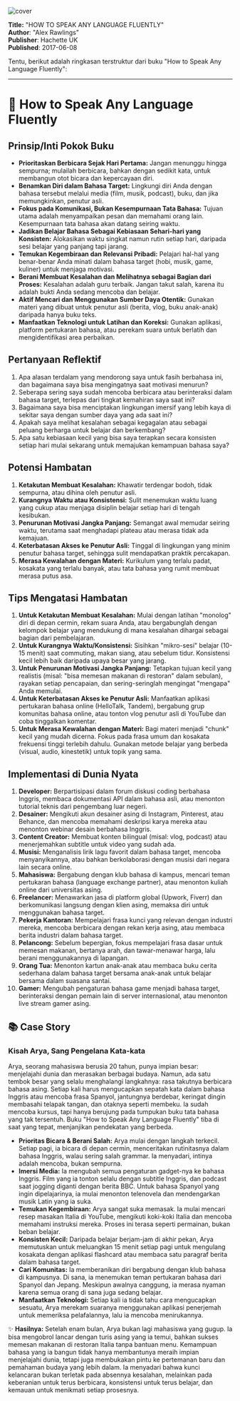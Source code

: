 
![cover](https://books.google.com/books/content?id=vtBIDAAAQBAJ&printsec=frontcover&img=1&zoom=1&edge=curl&source=gbs_api)



**Title:** "HOW TO SPEAK ANY LANGUAGE FLUENTLY"  
**Author**: "Alex Rawlings"  
**Publisher**: Hachette UK  
**Published**: 2017-06-08  

Tentu, berikut adalah ringkasan terstruktur dari buku "How to Speak Any Language Fluently":

---

# 📖 How to Speak Any Language Fluently

## Prinsip/Inti Pokok Buku
-   **Prioritaskan Berbicara Sejak Hari Pertama:** Jangan menunggu hingga sempurna; mulailah berbicara, bahkan dengan sedikit kata, untuk membangun otot bicara dan kepercayaan diri.
-   **Benamkan Diri dalam Bahasa Target:** Lingkungi diri Anda dengan bahasa tersebut melalui media (film, musik, podcast), buku, dan jika memungkinkan, penutur asli.
-   **Fokus pada Komunikasi, Bukan Kesempurnaan Tata Bahasa:** Tujuan utama adalah menyampaikan pesan dan memahami orang lain. Kesempurnaan tata bahasa akan datang seiring waktu.
-   **Jadikan Belajar Bahasa Sebagai Kebiasaan Sehari-hari yang Konsisten:** Alokasikan waktu singkat namun rutin setiap hari, daripada sesi belajar yang panjang tapi jarang.
-   **Temukan Kegembiraan dan Relevansi Pribadi:** Pelajari hal-hal yang benar-benar Anda minati dalam bahasa target (hobi, musik, game, kuliner) untuk menjaga motivasi.
-   **Berani Membuat Kesalahan dan Melihatnya sebagai Bagian dari Proses:** Kesalahan adalah guru terbaik. Jangan takut salah, karena itu adalah bukti Anda sedang mencoba dan belajar.
-   **Aktif Mencari dan Menggunakan Sumber Daya Otentik:** Gunakan materi yang dibuat untuk penutur asli (berita, vlog, buku anak-anak) daripada hanya buku teks.
-   **Manfaatkan Teknologi untuk Latihan dan Koreksi:** Gunakan aplikasi, platform pertukaran bahasa, atau perekam suara untuk berlatih dan mengidentifikasi area perbaikan.

## Pertanyaan Reflektif
1.  Apa alasan terdalam yang mendorong saya untuk fasih berbahasa ini, dan bagaimana saya bisa mengingatnya saat motivasi menurun?
2.  Seberapa sering saya sudah mencoba berbicara atau berinteraksi dalam bahasa target, terlepas dari tingkat kemahiran saya saat ini?
3.  Bagaimana saya bisa menciptakan lingkungan imersif yang lebih kaya di sekitar saya dengan sumber daya yang ada saat ini?
4.  Apakah saya melihat kesalahan sebagai kegagalan atau sebagai peluang berharga untuk belajar dan berkembang?
5.  Apa satu kebiasaan kecil yang bisa saya terapkan secara konsisten setiap hari mulai sekarang untuk memajukan kemampuan bahasa saya?

## Potensi Hambatan
1.  **Ketakutan Membuat Kesalahan:** Khawatir terdengar bodoh, tidak sempurna, atau dihina oleh penutur asli.
2.  **Kurangnya Waktu atau Konsistensi:** Sulit menemukan waktu luang yang cukup atau menjaga disiplin belajar setiap hari di tengah kesibukan.
3.  **Penurunan Motivasi Jangka Panjang:** Semangat awal memudar seiring waktu, terutama saat menghadapi plateau atau merasa tidak ada kemajuan.
4.  **Keterbatasan Akses ke Penutur Asli:** Tinggal di lingkungan yang minim penutur bahasa target, sehingga sulit mendapatkan praktik percakapan.
5.  **Merasa Kewalahan dengan Materi:** Kurikulum yang terlalu padat, kosakata yang terlalu banyak, atau tata bahasa yang rumit membuat merasa putus asa.

## Tips Mengatasi Hambatan
1.  **Untuk Ketakutan Membuat Kesalahan:** Mulai dengan latihan "monolog" diri di depan cermin, rekam suara Anda, atau bergabunglah dengan kelompok belajar yang mendukung di mana kesalahan dihargai sebagai bagian dari pembelajaran.
2.  **Untuk Kurangnya Waktu/Konsistensi:** Sisihkan "mikro-sesi" belajar (10-15 menit) saat commuting, makan siang, atau sebelum tidur. Konsistensi kecil lebih baik daripada upaya besar yang jarang.
3.  **Untuk Penurunan Motivasi Jangka Panjang:** Tetapkan tujuan kecil yang realistis (misal: "bisa memesan makanan di restoran" dalam sebulan), rayakan setiap pencapaian, dan sering-seringlah mengingat "mengapa" Anda memulai.
4.  **Untuk Keterbatasan Akses ke Penutur Asli:** Manfaatkan aplikasi pertukaran bahasa online (HelloTalk, Tandem), bergabung grup komunitas bahasa online, atau tonton vlog penutur asli di YouTube dan coba tinggalkan komentar.
5.  **Untuk Merasa Kewalahan dengan Materi:** Bagi materi menjadi "chunk" kecil yang mudah dicerna. Fokus pada frasa umum dan kosakata frekuensi tinggi terlebih dahulu. Gunakan metode belajar yang berbeda (visual, audio, kinestetik) untuk topik yang sama.

## Implementasi di Dunia Nyata
1.  **Developer:** Berpartisipasi dalam forum diskusi coding berbahasa Inggris, membaca dokumentasi API dalam bahasa asli, atau menonton tutorial teknis dari pengembang luar negeri.
2.  **Desainer:** Mengikuti akun desainer asing di Instagram, Pinterest, atau Behance, dan mencoba memahami deskripsi karya mereka atau menonton webinar desain berbahasa Inggris.
3.  **Content Creator:** Membuat konten bilingual (misal: vlog, podcast) atau menerjemahkan subtitle untuk video yang sudah ada.
4.  **Musisi:** Menganalisis lirik lagu favorit dalam bahasa target, mencoba menyanyikannya, atau bahkan berkolaborasi dengan musisi dari negara lain secara online.
5.  **Mahasiswa:** Bergabung dengan klub bahasa di kampus, mencari teman pertukaran bahasa (language exchange partner), atau menonton kuliah online dari universitas asing.
6.  **Freelancer:** Menawarkan jasa di platform global (Upwork, Fiverr) dan berkomunikasi langsung dengan klien asing, memaksa diri untuk menggunakan bahasa target.
7.  **Pekerja Kantoran:** Mempelajari frasa kunci yang relevan dengan industri mereka, mencoba berbicara dengan rekan kerja asing, atau membaca berita industri dalam bahasa target.
8.  **Pelancong:** Sebelum bepergian, fokus mempelajari frasa dasar untuk memesan makanan, bertanya arah, dan tawar-menawar harga, lalu berani menggunakannya di lapangan.
9.  **Orang Tua:** Menonton kartun anak-anak atau membaca buku cerita sederhana dalam bahasa target bersama anak-anak untuk belajar bersama dalam suasana santai.
10. **Gamer:** Mengubah pengaturan bahasa game menjadi bahasa target, berinteraksi dengan pemain lain di server internasional, atau menonton live stream gamer asing.

## 📚 Case Story

### Kisah Arya, Sang Pengelana Kata-kata

Arya, seorang mahasiswa berusia 20 tahun, punya impian besar: menjelajahi dunia dan merasakan berbagai budaya. Namun, ada satu tembok besar yang selalu menghalangi langkahnya: rasa takutnya berbicara bahasa asing. Setiap kali harus mengucapkan sepatah kata dalam bahasa Inggris atau mencoba frasa Spanyol, jantungnya berdebar, keringat dingin membasahi telapak tangan, dan otaknya seperti membeku. Ia sudah mencoba kursus, tapi hanya berujung pada tumpukan buku tata bahasa yang tak tersentuh. Buku "How to Speak Any Language Fluently" tiba di saat yang tepat, menjanjikan pendekatan yang berbeda.

*   **Prioritas Bicara & Berani Salah:** Arya mulai dengan langkah terkecil. Setiap pagi, ia bicara di depan cermin, menceritakan rutinitasnya dalam bahasa Inggris, walau sering salah grammar. Ia menyadari, intinya adalah mencoba, bukan sempurna.
*   **Imersi Media:** Ia mengubah semua pengaturan gadget-nya ke bahasa Inggris. Film yang ia tonton selalu dengan subtitle Inggris, dan podcast saat jogging diganti dengan berita BBC. Untuk bahasa Spanyol yang ingin dipelajarinya, ia mulai menonton telenovela dan mendengarkan musik Latin yang ia suka.
*   **Temukan Kegembiraan:** Arya sangat suka memasak. Ia mulai mencari resep masakan Italia di YouTube, mengikuti koki-koki Italia dan mencoba memahami instruksi mereka. Proses ini terasa seperti permainan, bukan beban belajar.
*   **Konsisten Kecil:** Daripada belajar berjam-jam di akhir pekan, Arya memutuskan untuk meluangkan 15 menit setiap pagi untuk mengulang kosakata dengan aplikasi flashcard atau membaca satu paragraf berita dalam bahasa target.
*   **Cari Komunitas:** Ia memberanikan diri bergabung dengan klub bahasa di kampusnya. Di sana, ia menemukan teman pertukaran bahasa dari Spanyol dan Jepang. Meskipun awalnya canggung, ia merasa nyaman karena semua orang di sana juga sedang belajar.
*   **Manfaatkan Teknologi:** Setiap kali ia tidak tahu cara mengucapkan sesuatu, Arya merekam suaranya menggunakan aplikasi penerjemah untuk memeriksa pelafalannya, lalu ia mencoba menirukannya.

✨ **Hasilnya:** Setelah enam bulan, Arya bukan lagi mahasiswa yang gugup. Ia bisa mengobrol lancar dengan turis asing yang ia temui, bahkan sukses memesan makanan di restoran Italia tanpa bantuan menu. Kemampuan bahasa yang ia bangun tidak hanya membantunya meraih impian menjelajahi dunia, tetapi juga membukakan pintu ke pertemanan baru dan pemahaman budaya yang lebih dalam. Ia menyadari bahwa kunci kelancaran bukan terletak pada absennya kesalahan, melainkan pada keberanian untuk terus berbicara, konsistensi untuk terus belajar, dan kemauan untuk menikmati setiap prosesnya.
